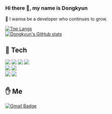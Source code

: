 ### Hi there :wave:, my name is Dongkyun
:seedling: I wanna be a developer who continues to grow.  

[![Top Langs](https://github-readme-stats.vercel.app/api/top-langs/?username=dongkyunkimdev&layout=compact)](https://github.com/dongkyunkimdev)  
[![Dongkyun's GitHub stats](https://github-readme-stats.vercel.app/api?username=dongkyunkimdev)](https://github.com/dongkyunkimdev)
## :hammer: Tech
  
<img src="https://img.shields.io/badge/Java-007396?style=flat-square&logo=Java&logoColor=white"/> <img src="https://img.shields.io/badge/Spring-6DB33F?style=flat-square&logo=Spring&logoColor=white"/> <img src="https://img.shields.io/badge/SpringBoot-6DB33F?style=flat-square&logo=SpringBoot&logoColor=white"/> <img src="https://img.shields.io/badge/Vue.js-4FC08D?style=flat-square&logo=Vue.js&logoColor=white"/>  
<img src="https://img.shields.io/badge/Oracle-F80000?style=flat-square&logo=Oracle&logoColor=white"/> <img src="https://img.shields.io/badge/MariaDB-003545?style=flat-square&logo=MariaDB&logoColor=white"/>  
<img src="https://img.shields.io/badge/TravisCI-3EAAAF?style=flat-square&logo=TravisCI&logoColor=white"/> <img src="https://img.shields.io/badge/AmazonAWS-232F3E?style=flat-square&logo=AmazonAWS&logoColor=white"/>  

## :hand: Me
[![Gmail Badge](https://img.shields.io/badge/Gmail-d14836?style=flat-square&logo=Gmail&logoColor=white&link=mailto:ddkds66@gmail.com)](mailto:ddkds66@gmail.com)
